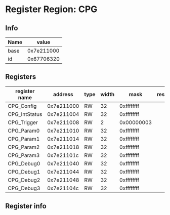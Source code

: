 # Register Region: CPG


## Info

| Name | value |
| --- | --- |
| base | 0x7e211000 |
| id | 0x67706320 |

## Registers

| register name | address | type | width | mask | reset |
| --- | --- | --- | --- | --- | --- |
| CPG_Config | 0x7e211000 | RW | 32 | 0xffffffff |  |
| CPG_IntStatus | 0x7e211004 | RW | 32 | 0xffffffff |  |
| CPG_Trigger | 0x7e211008 | RW | 2 | 0x00000003 |  |
| CPG_Param0 | 0x7e211010 | RW | 32 | 0xffffffff |  |
| CPG_Param1 | 0x7e211014 | RW | 32 | 0xffffffff |  |
| CPG_Param2 | 0x7e211018 | RW | 32 | 0xffffffff |  |
| CPG_Param3 | 0x7e21101c | RW | 32 | 0xffffffff |  |
| CPG_Debug0 | 0x7e211040 | RW | 32 | 0xffffffff |  |
| CPG_Debug1 | 0x7e211044 | RW | 32 | 0xffffffff |  |
| CPG_Debug2 | 0x7e211048 | RW | 32 | 0xffffffff |  |
| CPG_Debug3 | 0x7e21104c | RW | 32 | 0xffffffff |  |

## Register info

